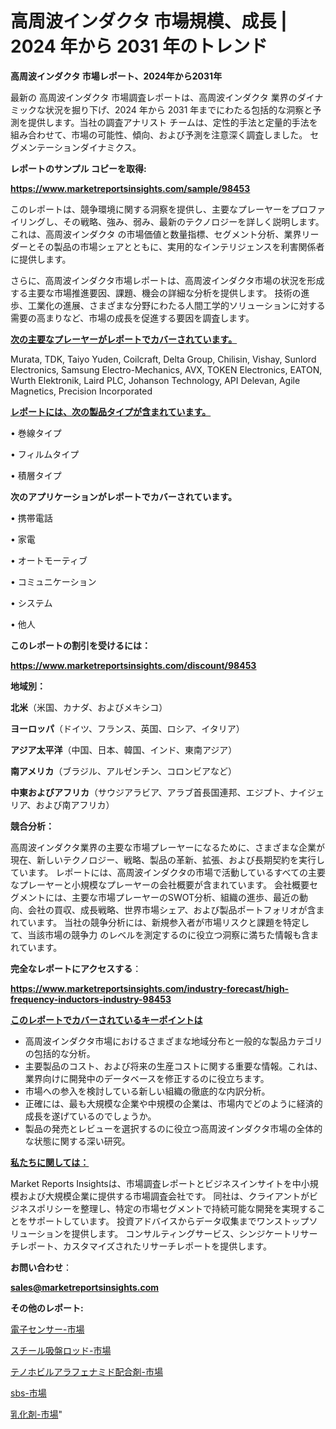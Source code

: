 # 高周波インダクタ 市場規模、成長 | 2024 年から 2031 年のトレンド

<strong>高周波インダクタ 市場レポート、2024年から2031年</strong>

最新の 高周波インダクタ 市場調査レポートは、高周波インダクタ 業界のダイナミックな状況を掘り下げ、2024 年から 2031 年までにわたる包括的な洞察と予測を提供します。当社の調査アナリスト チームは、定性的手法と定量的手法を組み合わせて、市場の可能性、傾向、および予測を注意深く調査しました。 セグメンテーションダイナミクス。



<strong>レポートのサンプル コピーを取得:</strong> <a href=https://www.marketreportsinsights.com/sample/98453>

<strong><u>https://www.marketreportsinsights.com/sample/98453</u></strong></a>

このレポートは、競争環境に関する洞察を提供し、主要なプレーヤーをプロファイリングし、その戦略、強み、弱み、最新のテクノロジーを詳しく説明します。 これは、高周波インダクタ の市場価値と数量指標、セグメント分析、業界リーダーとその製品の市場シェアとともに、実用的なインテリジェンスを利害関係者に提供します。

さらに、高周波インダクタ市場レポートは、高周波インダクタ市場の状況を形成する主要な市場推進要因、課題、機会の詳細な分析を提供します。 技術の進歩、工業化の進展、さまざまな分野にわたる人間工学的ソリューションに対する需要の高まりなど、市場の成長を促進する要因を調査します。



<strong><u>次の主要なプレーヤーがレポートでカバーされています。</u></strong>

Murata, TDK, Taiyo Yuden, Coilcraft, Delta Group, Chilisin, Vishay, Sunlord Electronics, Samsung Electro-Mechanics, AVX, TOKEN Electronics, EATON, Wurth Elektronik, Laird PLC, Johanson Technology, API Delevan, Agile Magnetics, Precision Incorporated



<strong><u><b>レポートには、次の製品タイプが含まれています。</b></u></strong>

• 巻線タイプ

• フィルムタイプ

• 積層タイプ



<strong><b>次のアプリケーションがレポートでカバーされています。</b></strong>

• 携帯電話

• 家電

• オートモーティブ

• コミュニケーション

• システム

• 他人



<strong><b>このレポートの割引を受けるには：</b></strong><a href=https://www.marketreportsinsights.com/discount/98453>

<strong><u>https://www.marketreportsinsights.com/discount/98453</u></strong></a>



<strong>地域別：</strong>



<strong>北米</strong>（米国、カナダ、およびメキシコ）



<strong>ヨーロッパ</strong>（ドイツ、フランス、英国、ロシア、イタリア）



<strong>アジア太平洋</strong>（中国、日本、韓国、インド、東南アジア）



<strong>南アメリカ</strong>（ブラジル、アルゼンチン、コロンビアなど）



<strong>中東およびアフリカ</strong>（サウジアラビア、アラブ首長国連邦、エジプト、ナイジェリア、および南アフリカ）



<strong>競合分析：</strong>

高周波インダクタ業界の主要な市場プレーヤーになるために、さまざまな企業が現在、新しいテクノロジー、戦略、製品の革新、拡張、および長期契約を実行しています。 レポートには、高周波インダクタの市場で活動しているすべての主要なプレーヤーと小規模なプレーヤーの会社概要が含まれています。 会社概要セグメントには、主要な市場プレーヤーのSWOT分析、組織の進歩、最近の動向、会社の買収、成長戦略、世界市場シェア、および製品ポートフォリオが含まれています。 当社の競争分析には、新規参入者が市場リスクと課題を特定して、当該市場の競争力 のレベルを測定するのに役立つ洞察に満ちた情報も含まれています。



<strong>完全なレポートにアクセスする</strong>：

<a href=https://www.marketreportsinsights.com/industry-forecast/high-frequency-inductors-industry-98453>

<strong><u>https://www.marketreportsinsights.com/industry-forecast/high-frequency-inductors-industry-98453</u></strong></a>



<strong><u><b>このレポートでカバーされているキーポイントは</b></u></strong>
<ul>
  <li>高周波インダクタ市場におけるさまざまな地域分布と一般的な製品カテゴリの包括的な分析。</li>
  <li>主要製品のコスト、および将来の生産コストに関する重要な情報。これは、業界向けに開発中のデータベースを修正するのに役立ちます。</li>
  <li>市場への参入を検討している新しい組織の徹底的な内訳分析。</li>
  <li>正確には、最も大規模な企業や中規模の企業は、市場内でどのように経済的成長を遂げているのでしょうか。</li>
  <li>製品の発売とレビューを選択するのに役立つ高周波インダクタ市場の全体的な状態に関する深い研究。</li>
</ul>


<strong><u><b>私たちに関しては：</b></u></strong>

Market Reports Insightsは、市場調査レポートとビジネスインサイトを中小規模および大規模企業に提供する市場調査会社です。 同社は、クライアントがビジネスポリシーを整理し、特定の市場セグメントで持続可能な開発を実現することをサポートしています。 投資アドバイスからデータ収集までワンストップソリューションを提供します。 コンサルティングサービス、シンジケートリサーチレポート、カスタマイズされたリサーチレポートを提供します。



<strong><b>お問い合わせ</b></strong>：

<a href=mailto:sales@marketreportsinsights.com>

<strong><u>sales@marketreportsinsights.com</u></strong></a>



<strong>その他のレポート:</strong>

<a href=https://www.linkedin.com/pulse/電子センサー-市場-2023-収益と成長ドライバー-2030-pr-news-hub-v7vkf/>電子センサー-市場</a>

<a href=https://www.linkedin.com/pulse/スチール吸盤ロッド-市場-2023-総利益と主要ベンダー-2030-khyxf/>スチール吸盤ロッド-市場</a>

<a href=https://www.linkedin.com/pulse/テノホビルアラフェナミド配合剤-市場-2023-最新の-cagr-および成長分析-mlexf/>テノホビルアラフェナミド配合剤-市場</a>

<a href=https://www.linkedin.com/pulse/sbs-市場-2030-年までの需要に焦点を当てた-2023-年調査レポート-walpc/>sbs-市場</a>

<a href=https://www.linkedin.com/pulse/乳化剤-市場-2023-新興市場-将来の動向と市場需要-2030-pr-news-hub-nszlf/>乳化剤-市場</a>"
